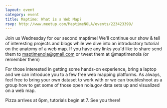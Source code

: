 ```yaml
---
layout: event
category: event
title: Maptime: What is a Web Map?
rsvp: http://www.meetup.com/MaptimeNOLA/events/223423399/
---
```


Join us Wednesday for our second maptime! We'll continue our show & tell of interesting projects and blogs while we dive into an introductory tutorial on the anatomy of a web map. If you have any links you'd like to share send them to maptimenola@gmail.com or tweet them at @maptimenola (or remember them)

For those interested in getting some hands-on experience, bring a laptop and we can introduce you to a few free web mapping platforms. As always, feel free to bring your own dataset to work with or we can troubleshoot as a group how to get some of those open nola.gov data sets up and visualized on a web map.

Pizza arrives at 6pm, tutorials begin at 7. See you there!
